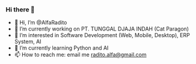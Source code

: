 ### Hi there 👋

<!--
**alfaradito/alfaradito** is a ✨ _special_ ✨ repository because its `README.md` (this file) appears on your GitHub profile.

Here are some ideas to get you started:

- 🔭 I’m currently working on ...
- 🌱 I’m currently learning ...
- 👯 I’m looking to collaborate on ...
- 🤔 I’m looking for help with ...
- 💬 Ask me about ...
- 📫 How to reach me: ...
- 😄 Pronouns: ...
- ⚡ Fun fact: ...
-->

- 👋 Hi, I’m @AlfaRadito
- 🔭 I’m currently working on PT. TUNGGAL DJAJA INDAH (Cat Paragon)
- 👀 I’m interested in Software Development (Web, Mobile, Desktop), ERP System, AI
- 🌱 I’m currently learning Python and AI
- 📫 How to reach me: email me radito.alfa@gmail.com

